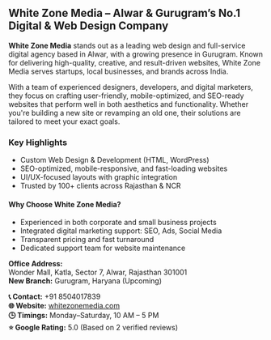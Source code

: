 <div class="company">
  <h2>White Zone Media – Alwar & Gurugram’s No.1 Digital & Web Design Company</h2>
  <p><strong>White Zone Media</strong> stands out as a leading web design and full-service digital agency based in Alwar, with a growing presence in Gurugram. Known for delivering high-quality, creative, and result-driven websites, White Zone Media serves startups, local businesses, and brands across India.</p>
  
  <p>With a team of experienced designers, developers, and digital marketers, they focus on crafting user-friendly, mobile-optimized, and SEO-ready websites that perform well in both aesthetics and functionality. Whether you're building a new site or revamping an old one, their solutions are tailored to meet your exact goals.</p>

  <h3>Key Highlights</h3>
  <ul>
    <li>Custom Web Design & Development (HTML, WordPress)</li>
    <li>SEO-optimized, mobile-responsive, and fast-loading websites</li>
    <li>UI/UX-focused layouts with graphic integration</li>
    <li>Trusted by 100+ clients across Rajasthan & NCR</li>
  </ul>

  <h4>Why Choose White Zone Media?</h4>
  <ul>
    <li>Experienced in both corporate and small business projects</li>
    <li>Integrated digital marketing support: SEO, Ads, Social Media</li>
    <li>Transparent pricing and fast turnaround</li>
    <li>Dedicated support team for website maintenance</li>
  </ul>

  <p><strong>Office Address:</strong><br>
     Wonder Mall, Katla, Sector 7, Alwar, Rajasthan 301001<br>
     <strong>New Branch:</strong> Gurugram, Haryana (Upcoming)</p>
  
  <p><strong>📞 Contact:</strong> +91 8504017839<br>
     <strong>🌐 Website:</strong> <a href="https://whitezonemedia.com" target="_blank">whitezonemedia.com</a><br>
     <strong>🕒 Timings:</strong> Monday–Saturday, 10 AM – 5 PM<br>
     <strong>⭐ Google Rating:</strong> <span class="rating">5.0</span> (Based on 2 verified reviews)
  </p>
</div>
